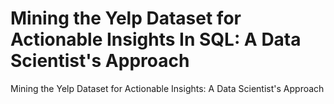 # Mining the Yelp Dataset for Actionable Insights In SQL: A Data Scientist's Approach
Mining the Yelp Dataset for Actionable Insights: A Data Scientist's Approach
